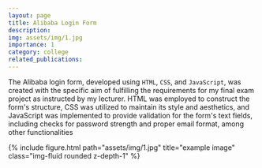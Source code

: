 ```yaml
---
layout: page
title: Alibaba Login Form 
description: 
img: assets/img/1.jpg
importance: 1
category: college
related_publications: 
---
```

The Alibaba login form, developed using `HTML`, `CSS`, and `JavaScript`, was created with the specific aim of fulfilling the requirements for my final exam project as instructed by my lecturer. HTML was employed to construct the form's structure, CSS was utilized to maintain its style and aesthetics, and JavaScript was implemented to provide validation for the form's text fields, including checks for password strength and proper email format, among other functionalities

<div class="row justify-content-sm-center">
    <div class="col-sm">
        {% include figure.html path="assets/img/1.jpg" title="example image" class="img-fluid rounded z-depth-1" %}
    </div>
</div>
